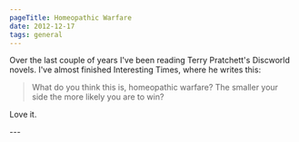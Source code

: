 ```yaml
---
pageTitle: Homeopathic Warfare
date: 2012-12-17
tags: general
---
```

<p>Over the last couple of years I've been reading Terry Pratchett's Discworld novels. I've almost finished Interesting Times, where he writes this:</p>
<blockquote>
<p>What do you think this is, homeopathic warfare? The smaller your side the more likely you are to win?</p>
</blockquote>
<p>Love it.</p>
---
